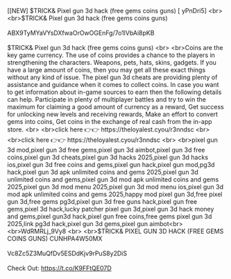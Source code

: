 [[NEW] $TRICK& Pixel gun 3d hack (free gems coins guns) [ yPnDri5]
<br>
<br>$TRICK& Pixel gun 3d hack (free gems coins guns)
<br>
<br>ABX9TyMYaVYsDXfwaOrOwOGEnFg/7o1lVbAi8pKB
<br>
<br>$TRICK& Pixel gun 3d hack (free gems coins guns)
<br>
<br>Coins are the key game currency. The use of coins provides a chance to the players in strengthening the characters. Weapons, pets, hats, skins, gadgets. If you have a large amount of coins, then you may get all these exact things without any kind of issue. The pixel gun 3d cheats are providing plenty of assistance and guidance when it comes to collect coins. In case you want to get information about in-game sources to earn then the following details can help. Participate in plenty of multiplayer battles and try to win the maximum for claiming a good amount of currency as a reward, Get success for unlocking new levels and receiving rewards, Make an effort to convert gems into coins, Get coins in the exchange of real cash from the in-app store. 
<br>
<br>click here 👉👉 https://theloyalest.cyou/r3nndsc
<br>
<br>click here 👉👉 https://theloyalest.cyou/r3nndsc
<br>
<br>pixel gun 3d mod,pixel gun 3d free gems,pixel gun 3d aimbot,pixel gun 3d free coins,pixel gun 3d cheats,pixel gun 3d hacks 2025,pixel gun 3d hacks ios,pixel gun 3d free coins and gems,pixel gun hack,pixel gun mod,pg3d hack,pixel gun 3d apk unlimited coins and gems 2025,pixel gun 3d unlimited coins and gems,pixel gun 3d mod apk unlimited coins and gems 2025,pixel gun 3d mod menu 2025,pixel gun 3d mod menu ios,pixel gun 3d mod apk unlimited coins and gems 2025,happy mod pixel gun 3d,free pixel gun 3d,free gems pg3d,pixel gun 3d free guns hack,pixel gun free gems,pixel 3d hack,lucky patcher pixel gun 3d,pixel gun 3d hack money and gems,pixel gun3d hack,pixel gun free coins,free gems pixel gun 3d 2025,link pg3d hack,pixel gun 3d gems,pixel gun aimbot​​​​​​​
<br>
<br>WdRMRLj_9Vy8
<br>
<br>$TRICK& PIXEL GUN 3D HACK (FREE GEMS COINS GUNS) CUNHPA4W50MX
<br>
<br>Vc8Zc5Z3MuQfDv5ESDdKjv9rPuS8y2DiS
<br>
<br>Check Out: https://t.co/K9FFtQE07D
<br>
